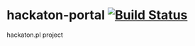 hackaton-portal [![Build Status](https://secure.travis-ci.org/lukaszbudnik/hackaton-portal.png)](http://travis-ci.org/lukaszbudnik/hackaton-portal)
=================

hackaton.pl project